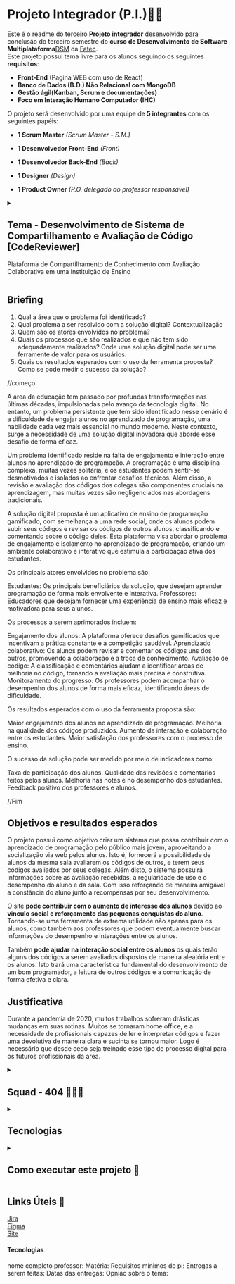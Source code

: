 # Projeto Integrador (P.I.):technologist:
Este é o readme do terceiro **Projeto integrador** desenvolvido para conclusão do terceiro semestre do **curso de Desenvolvimento de Software Multiplataforma**[DSM](https://site.fatecfranca.edu.br/cursos/dsm) da [Fatec](https://site.fatecfranca.edu.br/).  
Este projeto possui tema livre para os alunos seguindo os seguintes **requisitos**:
- **Front-End** (Pagina WEB com uso de React)
- **Banco de Dados (B.D.) Não Relacional com MongoDB**
- **Gestão ágil(Kanban, Scrum e documentações)**
- **Foco em Interação Humano Computador (IHC)**

O projeto será desenvolvido por uma equipe de **5 integrantes** com os seguintes papéis:
- **1 Scrum Master** *(Scrum Master - S.M.)*
- **1 Desenvolvedor Front-End** *(Front)*
- **1 Desenvolvedor Back-End** *(Back)*
- **1 Designer** *(Design)*

- **1 Product Owner** *(P.O. delegado ao professor responsável)*

<details>
<summary>

## Tema - Desenvolvimento de Sistema de Compartilhamento e Avaliação de Código [CodeReviewer]
Plataforma de Compartilhamento de Conhecimento com Avaliação Colaborativa em uma Instituição de Ensino

</summary>

O tema decidido pelo grupo foi o compartilhamento de conhecimento com avaliação colaborativa na área de programação, visando um serviço onde estudantes podem subir seu código para o sistema e ser avaliado por outrosBack-endnvolvido um projeto para facilitar o compartilhamento e avaliação de código, para uma escola de programação com caracteristicas de gamificação. O sistema permitirá a criação de contas, publicação de códigos, acompanhamento de frequência e avaliação de códigos inter-alunos. 
</details>

## Briefing
1. Qual a área que o problema foi identificado?
2. Qual problema a ser resolvido com a solução digital? Contextualização
3. Quem são os atores envolvidos no problema?
4. Quais os processos que são realizados e que não tem sido adequadamente realizados? Onde uma solução digital pode ser uma ferramente de valor para os usuários.
5. Quais os resultados esperados com o uso da ferramenta proposta? Como se pode medir o sucesso da solução?

//começo

A área da educação tem passado por profundas transformações nas últimas décadas, impulsionadas pelo avanço da tecnologia digital. No entanto, um problema persistente que tem sido identificado nesse cenário é a dificuldade de engajar alunos no aprendizado de programação, uma habilidade cada vez mais essencial no mundo moderno. Neste contexto, surge a necessidade de uma solução digital inovadora que aborde esse desafio de forma eficaz.

Um problema identificado reside na falta de engajamento e interação entre alunos no aprendizado de programação. A programação é uma disciplina complexa, muitas vezes solitária, e os estudantes podem sentir-se desmotivados e isolados ao enfrentar desafios técnicos. Além disso, a revisão e avaliação dos códigos dos colegas são componentes cruciais na aprendizagem, mas muitas vezes são negligenciados nas abordagens tradicionais.

A solução digital proposta é um aplicativo de ensino de programação gamificado, com semelhança a uma rede social, onde os alunos podem subir seus códigos e revisar os códigos de outros alunos, classificando e comentando sobre o código deles. Esta plataforma visa abordar o problema de engajamento e isolamento no aprendizado de programação, criando um ambiente colaborativo e interativo que estimula a participação ativa dos estudantes.


Os principais atores envolvidos no problema são:

Estudantes: Os principais beneficiários da solução, que desejam aprender programação de forma mais envolvente e interativa.
Professores: Educadores que desejam fornecer uma experiência de ensino mais eficaz e motivadora para seus alunos.


Os processos a serem aprimorados incluem:

Engajamento dos alunos: A plataforma oferece desafios gamificados que incentivam a prática constante e a competição saudável.
Aprendizado colaborativo: Os alunos podem revisar e comentar os códigos uns dos outros, promovendo a colaboração e a troca de conhecimento.
Avaliação de código: A classificação e comentários ajudam a identificar áreas de melhoria no código, tornando a avaliação mais precisa e construtiva.
Monitoramento do progresso: Os professores podem acompanhar o desempenho dos alunos de forma mais eficaz, identificando áreas de dificuldade.


Os resultados esperados com o uso da ferramenta proposta são:

Maior engajamento dos alunos no aprendizado de programação.
Melhoria na qualidade dos códigos produzidos.
Aumento da interação e colaboração entre os estudantes.
Maior satisfação dos professores com o processo de ensino.


O sucesso da solução pode ser medido por meio de indicadores como:

Taxa de participação dos alunos.
Qualidade das revisões e comentários feitos pelos alunos.
Melhoria nas notas e no desempenho dos estudantes.
Feedback positivo dos professores e alunos.

//Fim





## Objetivos e resultados esperados
O projeto possui como objetivo criar um sistema que possa contribuir com o aprendizado de programação pelo público mais jovem, aproveitando a socialização via web pelos alunos. Isto é, fornecerá a possibilidade de alunos da mesma sala avaliarem os códigos de outros, e terem seus códigos avaliados por seus colegas.
Além disto, o sistema possuirá informações sobre as avaliação recebidas, a regularidade de uso e o desempenho do aluno e da sala. Com isso reforçando de maneira amigável a constância do aluno junto a recompensas por seu desenvolvimento.

O site **pode contribuir com o aumento de interesse dos alunos** devido ao **vinculo social e reforçamento das pequenas conquistas do aluno**. Tornando-se uma ferramenta de extrema utilidade não apenas para os alunos, como também aos professores que podem eventualmente buscar informações do desempenho e interações entre os alunos.

Também **pode ajudar na interação social entre os alunos** os quais terão alguns dos códigos a serem avaliados dispostos de maneira aleatória entre os alunos. Isto trará uma caracteristica fundamental do desenvolvimento de um bom programador, a leitura de outros códigos e a comunicação de forma efetiva e clara. 

## Justificativa
Durante a pandemia de 2020, muitos trabalhos sofreram drásticas mudanças em suas rotinas. Muitos se tornaram home office, e a necessidade de profissionais capazes de ler e interpretar códigos e fazer uma devolutiva de maneira clara e sucinta se tornou maior. Logo é necessário que desde cedo seja treinado esse tipo de processo digital para os futuros profissionais da área.



<details>
<summary>

## Squad - 404 :people_holding_hands:
</summary>

A squad foi formada pelos seguintes integrantes:

<details>
<summary><b>Henrique S.M. - Documentação + B.D.</b></summary>

  **Responsável pela documentação do projeto e gestão de uma equipe em constante desenvolvimento e melhoria, seguindo cronogramas e requisitos do projeto. Utilizando as ferramentas de gestão, Trello, Github e Pacote Office**

  Formado em engenharia civil, cursando DSM na Fatec-Franca e participando do programa de bolsas da [CompassUOL](https://compass.uol/en/home/)

  Trabalhou na construção civil como engenheiro e pseudo arquiteto por 3 anos e no desenvolvimento de jogos por 1 ano.

  Novato no aprendizado de línguas, com um inglês intermediário e japonês básico.:earth_asia:

  Entusiasta da música com aprendizados em piano e violoncelo.:musical_score:

  Quer saber mais sobre mim? Aqui estão alguns links interessantes::card_file_box:

  [GitHub :octocat:](https://github.com/HenriqueDeFraiaPaschoal "GitHub Henrique Paschoal")

  [Linkedin](https://br.linkedin.com/in/henrique-de-fraia-paschoal-113b4111a "Linkedin Henrique Paschoal")

</details>

<details>
<summary><b>Samuel Design - Identidade Visual + B.D.</b></summary>

  **Responsável pelo desenvolvimento da identidade visual atendendo às expectativas do público alvo, se atentando aos requisitos e recomendações de projeto mantendo a sincronia e comunicação entre os integrantes. Usando a ferramenta Figma**

  Cursando DSM na Fatec-Franca.

  Trabalhou como AOE estadual na escola Torquato Caleiro e como Recenseador em 2022 para o governo Federal.

  Jogador e criador de jogos de mesa no qual um deles inspirou este projeto.
  
  Quer saber mais sobre mim? Aqui estão alguns links interessantes:

  [GitHub :octocat:](https://github.com/AelMartins "GitHub Samuel Martins")

  [Linkedin](https://www.linkedin.com/in/samuel-martins-a84435251/ "Linkedin Samuel Martins")

  [Instagram](https://www.instagram.com/ael_martins "Instagram Samuel Martins")
</details>

<details>
<summary><b>Denys Dev. Back-end + B.D.</b></summary>

  **Responsável pelo desenvolvimento de um sistema que interligará a comunicação entre o Front-End e o banco de dados. Focado em um sistema de resposta rápida utilizando Node**

  Atualmente cursando o 2º Semestre de Desenvolvimento de Software Multiplataforma na Fatec de Franca. 

  Participei de um programa de bolsas oferecido pela Compass.Uol, onde tive a oportunidade de aprender e praticar algumas das tecnologias mais atuais no mercado da T.I, como React e AWS.
  
  Quer saber mais sobre mim? Aqui estão alguns links interessantes:

  [GitHub :octocat:](https://github.com/denysfmalta "GitHub Denys Malta")

  [Linkedin](https://www.linkedin.com/in/denysfmalta/ "Linkedin Denys Malta")

  [Instagram](https://www.instagram.com/denysfmalta/ "Instagram Denys Malta")
</details>

<details>
<summary><b>Victor Dev. Front-end + B.D.</b></summary>

  **Responsável pelo desenvolvimento do Front-End utilizando o framework Next. Seguindo as diretrizes desenvolvidas tanto pelo escopo quanto pela identidade visual do projeto**

  Atualmente estudo na FATEC-FRANCA, Tenho 19 anos, não atuo na área e tenho pouco experiência.
  
  Meu maior conhecimento está no FROND END, tenho cursos Online alguns curso Online de Design.
  
  Tenho conhecimento básico em Inglês e espanhol. 
  
  Quer saber mais sobre mim? Aqui estão alguns links interessantes:

  [GitHub](https://github.com/VictorFelisberto) :octocat:

  [Linkedin](https://www.linkedin.com/in/victor-hugo-felisberto-santos-37895524b/)
</details>
</details>

<details>
<summary>

## Tecnologias 
</summary>

Utilizando as seguintes tecnologias:
- :floppy_disk: Git (Versionamento local)
- :octocat: GitHub (Hospedagem do versionamento)
- :atom_symbol: Next (FrameWork) 
- :card_index_dividers: Trello (Ferramenta Digital Kanban)
- :art: Figma (Ferramenta de Design Gráfico)
- :telephone_receiver: WhatsApp (Ferramentas de comunicação)
</details>

<details>
<summary>

## Como executar este projeto :checkered_flag:
</summary>
Para executar este projeto os seguintes passos devem ser seguidos:

  ~~~
  git clone "LINK"
  ~~~

  ~~~
  cd pasta
  ~~~

  ~~~
  npm install
  ~~~

  ~~~
  npm start
  ~~~
</details>

## Links Úteis :link:
[Jira]()  
[Figma]()  
[Site]()  

#### Tecnologias
nome completo professor:
Matéria:
Requisitos mínimos do pi:
Entregas a serem feitas:
Datas das entregas:
Opnião sobre o tema:

